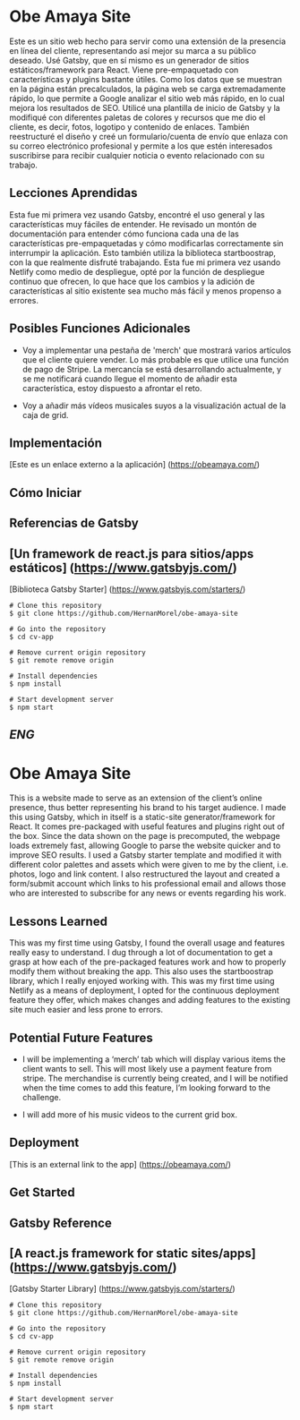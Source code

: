 # Obe Amaya Site

Este es un sitio web hecho para servir como una extensión de la presencia en línea del cliente, representando así mejor su marca a su público deseado. Usé Gatsby, que en sí mismo es un generador de sitios estáticos/framework para React. Viene pre-empaquetado con características y plugins bastante útiles. Como los datos que se muestran en la página están precalculados, la página web se carga extremadamente rápido, lo que permite a Google analizar el sitio web más rápido, en lo cual mejora los resultados de SEO. Utilicé una plantilla de inicio de Gatsby y la modifiqué con diferentes paletas de colores y recursos que me dio el cliente, es decir, fotos, logotipo y contenido de enlaces. También reestructuré el diseño y creé un formulario/cuenta de envío que enlaza con su correo electrónico profesional y permite a los que estén interesados suscribirse para recibir cualquier noticia o evento relacionado con su trabajo. 

## Lecciones Aprendidas

Esta fue mi primera vez usando Gatsby, encontré el uso general y las características muy fáciles de entender. He revisado un montón de documentación para entender cómo funciona cada una de las características pre-empaquetadas y cómo modificarlas correctamente sin interrumpir la aplicación. Esto también utiliza la biblioteca startboostrap, con la que realmente disfruté trabajando. Esta fue mi primera vez usando Netlify como medio de despliegue, opté por la función de despliegue continuo que ofrecen, lo que hace que los cambios y la adición de características al sitio existente sea mucho más fácil y menos propenso a errores.

## Posibles Funciones Adicionales

* Voy a implementar una pestaña de 'merch' que mostrará varios artículos que el cliente quiere vender. Lo más probable es que utilice una función de pago de Stripe. La mercancía se está desarrollando actualmente, y se me notificará cuando llegue el momento de añadir esta característica, estoy dispuesto a afrontar el reto.

* Voy a añadir más vídeos musicales suyos a la visualización actual de la caja de grid.

## Implementación

[Este es un enlace externo a la aplicación] (https://obeamaya.com/)


## Cómo Iniciar
## Referencias de Gatsby
[Un framework de react.js para sitios/apps estáticos] (https://www.gatsbyjs.com/)
--
[Biblioteca Gatsby Starter] (https://www.gatsbyjs.com/starters/)

``` 
# Clone this repository
$ git clone https://github.com/HernanMorel/obe-amaya-site

# Go into the repository
$ cd cv-app

# Remove current origin repository
$ git remote remove origin

```

```
# Install dependencies
$ npm install

# Start development server
$ npm start

```

*ENG*
---



# Obe Amaya Site

This is a website made to serve as an extension of the client’s online presence, thus better representing his brand to his target audience. I made this using Gatsby, which in itself is a static-site generator/framework for React. It comes pre-packaged with useful features and plugins right out of the box. Since the data shown on the page is precomputed, the webpage loads extremely fast, allowing Google to parse the website quicker and to improve SEO results. I used a Gatsby starter template and modified it with different color palettes and assets which were given to me by the client, i.e. photos, logo and link content. I also restructured the layout and created a form/submit account which links to his professional email and allows those who are interested to subscribe for any news or events regarding his work. 

## Lessons Learned

This was my first time using Gatsby, I found the overall usage and features really easy to understand. I dug through a lot of documentation to get a grasp at how each of the pre-packaged features work and how to properly modify them without breaking the app. This also uses the startboostrap library, which I really enjoyed working with. This was my first time using Netlify as a means of deployment, I opted for the continuous deployment feature they offer, which makes changes and adding features to the existing site much easier and less prone to errors.

## Potential Future Features

* I will be implementing a ‘merch’ tab which will display various items the client wants to sell. This will most likely use a payment feature from stripe. The merchandise is currently being created, and I will be notified when the time comes to add this feature, I’m looking forward to the challenge.

* I will add more of his music videos to the current grid box.

## Deployment

[This is an external link to the app] (https://obeamaya.com/)

## Get Started

## Gatsby Reference
[A react.js framework for static sites/apps] (https://www.gatsbyjs.com/)
--
[Gatsby Starter Library] (https://www.gatsbyjs.com/starters/)

``` 
# Clone this repository
$ git clone https://github.com/HernanMorel/obe-amaya-site

# Go into the repository
$ cd cv-app

# Remove current origin repository
$ git remote remove origin

```


```
# Install dependencies
$ npm install

# Start development server
$ npm start

```


